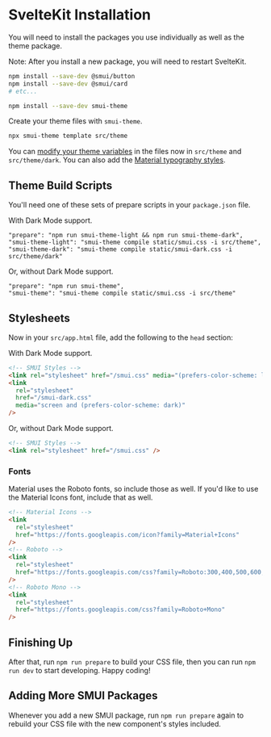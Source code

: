 # SvelteKit Installation

You will need to install the packages you use individually as well as the theme package.

Note: After you install a new package, you will need to restart SvelteKit.

```sh
npm install --save-dev @smui/button
npm install --save-dev @smui/card
# etc...

npm install --save-dev smui-theme
```

Create your theme files with `smui-theme`.

```sh
npx smui-theme template src/theme
```

You can [modify your theme variables](/THEMING.md#theme-variables) in the files now in `src/theme` and `src/theme/dark`. You can also add the [Material typography styles](/TYPOGRAPHY.md).

## Theme Build Scripts

You'll need one of these sets of prepare scripts in your `package.json` file.

With Dark Mode support.

```
"prepare": "npm run smui-theme-light && npm run smui-theme-dark",
"smui-theme-light": "smui-theme compile static/smui.css -i src/theme",
"smui-theme-dark": "smui-theme compile static/smui-dark.css -i src/theme/dark"
```

Or, without Dark Mode support.

```
"prepare": "npm run smui-theme",
"smui-theme": "smui-theme compile static/smui.css -i src/theme"
```

## Stylesheets

Now in your `src/app.html` file, add the following to the `head` section:

With Dark Mode support.

```html
<!-- SMUI Styles -->
<link rel="stylesheet" href="/smui.css" media="(prefers-color-scheme: light)" />
<link
  rel="stylesheet"
  href="/smui-dark.css"
  media="screen and (prefers-color-scheme: dark)"
/>
```

Or, without Dark Mode support.

```html
<!-- SMUI Styles -->
<link rel="stylesheet" href="/smui.css" />
```

### Fonts

Material uses the Roboto fonts, so include those as well. If you'd like to use the Material Icons font, include that as well.

```html
<!-- Material Icons -->
<link
  rel="stylesheet"
  href="https://fonts.googleapis.com/icon?family=Material+Icons"
/>
<!-- Roboto -->
<link
  rel="stylesheet"
  href="https://fonts.googleapis.com/css?family=Roboto:300,400,500,600,700"
/>
<!-- Roboto Mono -->
<link
  rel="stylesheet"
  href="https://fonts.googleapis.com/css?family=Roboto+Mono"
/>
```

## Finishing Up

After that, run `npm run prepare` to build your CSS file, then you can run `npm run dev` to start developing. Happy coding!

## Adding More SMUI Packages

Whenever you add a new SMUI package, run `npm run prepare` again to rebuild your CSS file with the new component's styles included.
